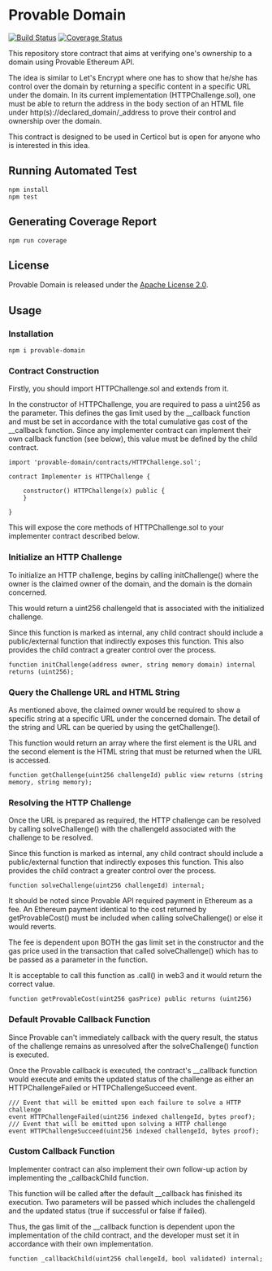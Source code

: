 # Provable Domain

[![Build Status](https://travis-ci.org/certicol/provable-domain.svg?branch=master)](https://travis-ci.org/certicol/provable-domain)
[![Coverage Status](https://coveralls.io/repos/github/certicol/provable-domain/badge.svg?branch=master)](https://coveralls.io/github/certicol/provable-domain?branch=master)

This repository store contract that aims at verifying one's ownership to a domain using Provable Ethereum API.

The idea is similar to Let's Encrypt where one has to show that he/she has control over the domain by returning a specific content in a specific URL under the domain. In its current implementation (HTTPChallenge.sol), one must be able to return the address in the body section of an HTML file under http(s)://declared_domain/_address to prove their control and ownership over the domain.

This contract is designed to be used in Certicol but is open for anyone who is interested in this idea.

## Running Automated Test

```
npm install
npm test
```

## Generating Coverage Report

```
npm run coverage
```

## License

Provable Domain is released under the [Apache License 2.0](LICENSE).

## Usage

### Installation

```
npm i provable-domain
```

### Contract Construction

Firstly, you should import HTTPChallenge.sol and extends from it.

In the constructor of HTTPChallenge, you are required to pass a uint256 as the parameter. This defines the gas limit used by the __callback function and must be set in accordance with the total cumulative gas cost of the __callback function. Since any implementer contract can implement their own callback function (see below), this value must be defined by the child contract.

```
import 'provable-domain/contracts/HTTPChallenge.sol';

contract Implementer is HTTPChallenge {

    constructor() HTTPChallenge(x) public {
    }

}
```

This will expose the core methods of HTTPChallenge.sol to your implementer contract described below.

### Initialize an HTTP Challenge

To initialize an HTTP challenge, begins by calling initChallenge() where the owner is the claimed owner of the domain, and the domain is the domain concerned.

This would return a uint256 challengeId that is associated with the initialized challenge.

Since this function is marked as internal, any child contract should include a public/external function that indirectly exposes this function. This also provides the child contract a greater control over the process.

```
function initChallenge(address owner, string memory domain) internal returns (uint256);
```

### Query the Challenge URL and HTML String

As mentioned above, the claimed owner would be required to show a specific string at a specific URL under the concerned domain. The detail of the string and URL can be queried by using the getChallenge().

This function would return an array where the first element is the URL and the second element is the HTML string that must be returned when the URL is accessed.

```
function getChallenge(uint256 challengeId) public view returns (string memory, string memory);
```

### Resolving the HTTP Challenge

Once the URL is prepared as required, the HTTP challenge can be resolved by calling solveChallenge() with the challengeId associated with the challenge to be resolved.

Since this function is marked as internal, any child contract should include a public/external function that indirectly exposes this function. This also provides the child contract a greater control over the process.

```
function solveChallenge(uint256 challengeId) internal;
```

It should be noted since Provable API required payment in Ethereum as a fee. An Ethereum payment identical to the cost returned by getProvableCost() must be included when calling solveChallenge() or else it would reverts.

The fee is dependent upon BOTH the gas limit set in the constructor and the gas price used in the transaction that called solveChallenge() which has to be passed as a parameter in the function.

It is acceptable to call this function as .call() in web3 and it would return the correct value.

```
function getProvableCost(uint256 gasPrice) public returns (uint256)
```

### Default Provable Callback Function

Since Provable can't immediately callback with the query result, the status of the challenge remains as unresolved after the solveChallenge() function is executed.

Once the Provable callback is executed, the contract's __callback function would execute and emits the updated status of the challenge as either an HTTPChallengeFailed or HTTPChallengeSucceed event.

```
/// Event that will be emitted upon each failure to solve a HTTP challenge
event HTTPChallengeFailed(uint256 indexed challengeId, bytes proof);
/// Event that will be emitted upon solving a HTTP challenge
event HTTPChallengeSucceed(uint256 indexed challengeId, bytes proof);
```

### Custom Callback Function

Implementer contract can also implement their own follow-up action by implementing the _callbackChild function. 

This function will be called after the default __callback has finished its execution. Two parameters will be passed which includes the challengeId and the updated status (true if successful or false if failed).

Thus, the gas limit of the __callback function is dependent upon the implementation of the child contract, and the developer must set it in accordance with their own implementation.

```
function _callbackChild(uint256 challengeId, bool validated) internal;
```